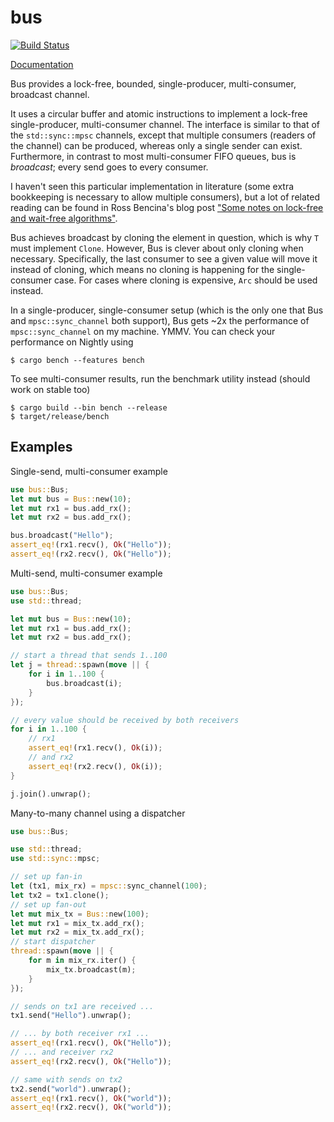 # bus

[![Build Status](https://travis-ci.org/jonhoo/bus.svg?branch=master)](https://travis-ci.org/jonhoo/bus)

[Documentation](https://jon.tsp.io/crates/bus)

Bus provides a lock-free, bounded, single-producer, multi-consumer, broadcast channel.

It uses a circular buffer and atomic instructions to implement a lock-free single-producer,
multi-consumer channel. The interface is similar to that of the `std::sync::mpsc` channels,
except that multiple consumers (readers of the channel) can be produced, whereas only a single
sender can exist. Furthermore, in contrast to most multi-consumer FIFO queues, bus is
*broadcast*; every send goes to every consumer.

I haven't seen this particular implementation in literature (some extra bookkeeping is
necessary to allow multiple consumers), but a lot of related reading can be found in Ross
Bencina's blog post ["Some notes on lock-free and wait-free
algorithms"](http://www.rossbencina.com/code/lockfree).

Bus achieves broadcast by cloning the element in question, which is why `T` must implement
`Clone`. However, Bus is clever about only cloning when necessary. Specifically, the last
consumer to see a given value will move it instead of cloning, which means no cloning is
happening for the single-consumer case. For cases where cloning is expensive, `Arc` should be
used instead.

In a single-producer, single-consumer setup (which is the only one that Bus and
`mpsc::sync_channel` both support), Bus gets ~2x the performance of `mpsc::sync_channel` on
my machine. YMMV. You can check your performance on Nightly using

```console
$ cargo bench --features bench
```

To see multi-consumer results, run the benchmark utility instead (should work on stable too)

```console
$ cargo build --bin bench --release
$ target/release/bench
```

## Examples

Single-send, multi-consumer example

```rust
use bus::Bus;
let mut bus = Bus::new(10);
let mut rx1 = bus.add_rx();
let mut rx2 = bus.add_rx();

bus.broadcast("Hello");
assert_eq!(rx1.recv(), Ok("Hello"));
assert_eq!(rx2.recv(), Ok("Hello"));
```

Multi-send, multi-consumer example

```rust
use bus::Bus;
use std::thread;

let mut bus = Bus::new(10);
let mut rx1 = bus.add_rx();
let mut rx2 = bus.add_rx();

// start a thread that sends 1..100
let j = thread::spawn(move || {
    for i in 1..100 {
        bus.broadcast(i);
    }
});

// every value should be received by both receivers
for i in 1..100 {
    // rx1
    assert_eq!(rx1.recv(), Ok(i));
    // and rx2
    assert_eq!(rx2.recv(), Ok(i));
}

j.join().unwrap();
```

Many-to-many channel using a dispatcher

```rust
use bus::Bus;

use std::thread;
use std::sync::mpsc;

// set up fan-in
let (tx1, mix_rx) = mpsc::sync_channel(100);
let tx2 = tx1.clone();
// set up fan-out
let mut mix_tx = Bus::new(100);
let mut rx1 = mix_tx.add_rx();
let mut rx2 = mix_tx.add_rx();
// start dispatcher
thread::spawn(move || {
    for m in mix_rx.iter() {
        mix_tx.broadcast(m);
    }
});

// sends on tx1 are received ...
tx1.send("Hello").unwrap();

// ... by both receiver rx1 ...
assert_eq!(rx1.recv(), Ok("Hello"));
// ... and receiver rx2
assert_eq!(rx2.recv(), Ok("Hello"));

// same with sends on tx2
tx2.send("world").unwrap();
assert_eq!(rx1.recv(), Ok("world"));
assert_eq!(rx2.recv(), Ok("world"));
```
